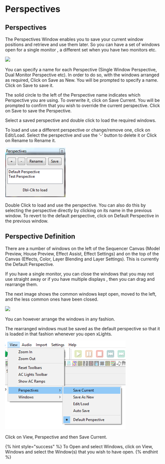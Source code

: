 # Perspectives

## Perspectives

The Perspectives Window enables you to save your current window positions and retrieve and use them later. So you can have a set of windows open for a single monitor , a different set when you have two monitors etc.

![](<../../../.gitbook/assets/2022-08-02\_20h41\_34 (1).png>)

You can specify a name for each Perspective (Single Window Perspective, Dual Monitor Perspective etc). In order to do so, with the windows arranged as required, Click on Save as New. You will be prompted to specify a name. Click on Save to save it.

The solid circle to the left of the Perspective name indicates which Perspective you are using. To overwrite it, click on Save Current. You will be prompted to confirm that you wish to override the current perspective. Click on Save to save the Perspective.

Select a saved perspective and double click to load the required windows.

To load and use a different perspective or change/remove one, click on Edit/Load. Select the perspective and use the ‘-’ button to delete it or Click on Rename to Rename it.

![](../../../.gitbook/assets/base64d723158e3576d189.png)

Double Click to load and use the perspective. You can also do this by selecting the perspective directly by clicking on its name in the previous window. To revert to the default perspective, click on Default Perspective in the previous window.

## Perspective Definition

There are a number of windows on the left of the Sequencer Canvas (Model Preview, House Preview, Effect Assist, Effect Settings) and on the top of the Canvas (Effects, Color, Layer Blending and Layer Settings). This is currently the Default Perspective.

If you have a single monitor, you can close the windows that you may not use straight away or if you have multiple displays , then you can drag and rearrange them.

The next image shows the common windows kept open, moved to the left, and the less common ones have been closed.

![](../../../.gitbook/assets/2022-08-02\_20h45\_08.png)

You can however arrange the windows in any fashion.

The rearranged windows must be saved as the default perspective so that it is loaded in that fashion whenever you open xLights.

![Save Current Perspective](<../../../.gitbook/assets/image (24) (1).png>)

Click on View, Perspective and then Save Current.

{% hint style="success" %}
To Open and select Windows, click on View, Windows and select the Window(s) that you wish to have open.
{% endhint %}
